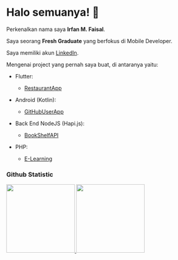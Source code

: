 # Halo semuanya! 👋

Perkenalkan nama saya **Irfan M. Faisal**.<br>

Saya seorang **Fresh Graduate** yang berfokus di Mobile Developer.

Saya memiliki akun [LinkedIn](https://www.linkedin.com/in/irfan-muhammad-faisal-359665148/).

Mengenai project yang pernah saya buat, di antaranya yaitu:

- Flutter:
  + [RestaurantApp](https://github.com/IrfanKnowledge/restaurant_app_3_production)

- Android (Kotlin):
  + [GitHubUserApp](https://github.com/IrfanKnowledge/GitHubUser4ElectricEel_Clean)

- Back End NodeJS (Hapi.js):
  + [BookShelfAPI](https://github.com/IrfanKnowledge/sbm-1-bookshelf-api)

- PHP:
  + [E-Learning](https://github.com/IrfanKnowledge/PromNet_E-Learning)

### Github Statistic
<p align="left">
<a href="https://github.com/IrfanKnowledge">
  <img height="180em" src="https://github-readme-stats-eight-theta.vercel.app/api?username=IrfanKnowledge&show_icons=true&theme=algolia&include_all_commits=true&count_private=true"/>
  <img height="180em" src="https://github-readme-stats-eight-theta.vercel.app/api/top-langs/?username=IrfanKnowledge&layout=compact&theme=algolia"/>
</a>
</p>

<!--
**IrfanKnowledge/IrfanKnowledge** is a ✨ _special_ ✨ repository because its `README.md` (this file) appears on your GitHub profile.

Here are some ideas to get you started:

- 🔭 I’m currently working on ...
- 🌱 I’m currently learning ...
- 👯 I’m looking to collaborate on ...
- 🤔 I’m looking for help with ...
- 💬 Ask me about ...
- 📫 How to reach me: ...
- 😄 Pronouns: ...
- ⚡ Fun fact: ...
-->
